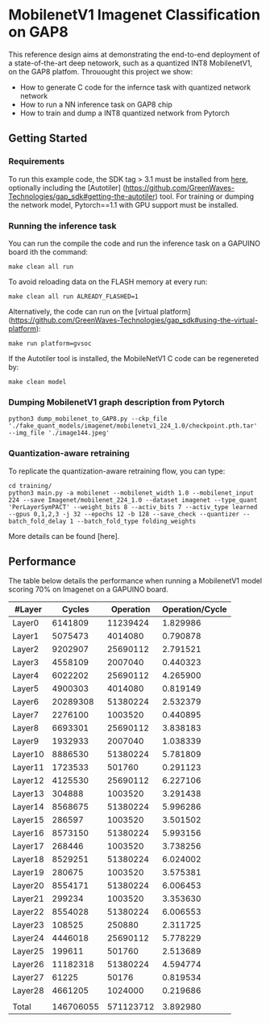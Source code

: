 # MobilenetV1 Imagenet Classification on GAP8 

This reference design aims at demonstrating the end-to-end deployment of a state-of-the-art 
deep netowork, such as a quantized INT8 MobilenetV1, on the GAP8 platfom. 
Throuought this project we show:
* How to generate C code for the infernce task with quantized network network
* How to run a NN inference task on GAP8 chip
* How to train and dump a INT8 quantized network from Pytorch

## Getting Started

### Requirements
To run this example code, the SDK tag > 3.1 must be installed from [here](https://github.com/GreenWaves-Technologies/gap_sdk),
optionally including the [Autotiler] (https://github.com/GreenWaves-Technologies/gap_sdk#getting-the-autotiler) tool.
For training or dumping the network model, Pytorch==1.1 with GPU support must be installed.

### Running the inference task
You can run the compile the code and run the inference task on a GAPUINO board ith the command:
~~~~~shell
make clean all run
~~~~~
To avoid reloading data on the FLASH memory at every run:
~~~~~shell
make clean all run ALREADY_FLASHED=1
~~~~~
Alternatively, the code can run on the [virtual platform]
(https://github.com/GreenWaves-Technologies/gap_sdk#using-the-virtual-platform):
~~~~~shell
make run platform=gvsoc
~~~~~
If the Autotiler tool is installed, the MobileNetV1 C code can be regenereted by:
~~~~~shell
make clean model
~~~~~
### Dumping MobilenetV1 graph description from Pytorch
~~~~~shell
python3 dump_mobilenet_to_GAP8.py --ckp_file './fake_quant_models/imagenet/mobilenetv1_224_1.0/checkpoint.pth.tar' --img_file './image144.jpeg'
~~~~~

### Quantization-aware retraining
To replicate the quantization-aware retraining flow, you can type:
~~~~~shell
cd training/
python3 main.py -a mobilenet --mobilenet_width 1.0 --mobilenet_input 224 --save Imagenet/mobilenet_224_1.0 --dataset imagenet --type_quant 'PerLayerSymPACT' --weight_bits 8 --activ_bits 7 --activ_type learned --gpus 0,1,2,3 -j 32 --epochs 12 -b 128 --save_check --quantizer --batch_fold_delay 1 --batch_fold_type folding_weights
~~~~~
More details can be found [here].

## Performance
The table below details the performance when running a MobilenetV1 model scoring 70% on Imagenet on a GAPUINO board.


| #Layer  | Cycles    | Operation | Operation/Cycle |
|---------|-----------|-----------|-----------------|
| Layer0  |   6141809 |  11239424 | 1.829986        |
| Layer1  |   5075473 |   4014080 | 0.790878        |
| Layer2  |   9202907 |  25690112 | 2.791521        |
| Layer3  |   4558109 |   2007040 | 0.440323        |
| Layer4  |   6022202 |  25690112 | 4.265900        |
| Layer5  |   4900303 |   4014080 | 0.819149        |
| Layer6  |  20289308 |  51380224 | 2.532379        |
| Layer7  |   2276100 |   1003520 | 0.440895        |
| Layer8  |   6693301 |  25690112 | 3.838183        |
| Layer9  |   1932933 |   2007040 | 1.038339        |
| Layer10 |   8886530 |  51380224 | 5.781809        |
| Layer11 |   1723533 |    501760 | 0.291123        |
| Layer12 |   4125530 |  25690112 | 6.227106        |
| Layer13 |    304888 |   1003520 | 3.291438        |
| Layer14 |   8568675 |  51380224 | 5.996286        |
| Layer15 |    286597 |   1003520 | 3.501502        |
| Layer16 |   8573150 |  51380224 | 5.993156        |
| Layer17 |    268446 |   1003520 | 3.738256        |
| Layer18 |   8529251 |  51380224 | 6.024002        |
| Layer19 |    280675 |   1003520 | 3.575381        |
| Layer20 |   8554171 |  51380224 | 6.006453        |
| Layer21 |    299234 |   1003520 | 3.353630        |
| Layer22 |   8554028 |  51380224 | 6.006553        |
| Layer23 |    108525 |    250880 | 2.311725        |
| Layer24 |   4446018 |  25690112 | 5.778229        |
| Layer25 |    199611 |    501760 | 2.513689        |
| Layer26 |  11182318 |  51380224 | 4.594774        |
| Layer27 |     61225 |     50176 | 0.819534        |
| Layer28 |   4661205 |   1024000 | 0.219686        |
|         |   		  |           |                 |
| Total   | 146706055 | 571123712 | 3.892980        |

